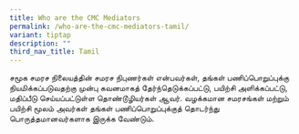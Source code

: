 ```yaml
---
title: Who are the CMC Mediators
permalink: /who-are-the-cmc-mediators-tamil/
variant: tiptap
description: ""
third_nav_title: Tamil
---
```

<p>சமூக சமரச நிலையத்தின் சமரச நிபுணர்கள் என்பவர்கள், தங்கள் பணிப்பொறுப்புக்கு
நியமிக்கப்படுவதற்கு முன்பு கவனமாகத் தேர்ந்தெடுக்கப்பட்டு, பயிற்சி அளிக்கப்பட்டு,
மதிப்பீடு செய்யப்பட்டுள்ள தொண்டூழியர்கள் ஆவர். வழக்கமான சமரசங்கள் மற்றும்
பயிற்சி மூலம் அவர்கள் தங்கள் பணிப்பொறுப்புக்குத் தொடர்ந்து பொருத்தமானவர்களாக
இருக்க வேண்டும்.</p>